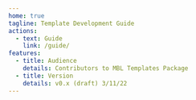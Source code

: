```yaml
---
home: true
tagline: Template Development Guide
actions:
  - text: Guide
    link: /guide/
features:
  - title: Audience
    details: Contributors to MBL Templates Package
  - title: Version
    details: v0.x (draft) 3/11/22
---
```

